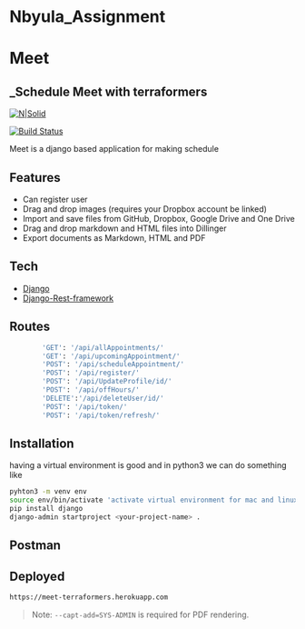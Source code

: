 # Nbyula_Assignment
# Meet
## _Schedule Meet with terraformers

[![N|Solid](https://cldup.com/dTxpPi9lDf.thumb.png)](https://nodesource.com/products/nsolid)

[![Build Status](https://travis-ci.org/joemccann/dillinger.svg?branch=master)](https://travis-ci.org/joemccann/dillinger)

Meet is a django based application for making schedule


## Features
- Can register user
- Drag and drop images (requires your Dropbox account be linked)
- Import and save files from GitHub, Dropbox, Google Drive and One Drive
- Drag and drop markdown and HTML files into Dillinger
- Export documents as Markdown, HTML and PDF


## Tech
- [Django](https://www.djangoproject.com)
- [Django-Rest-framework](https://www.django-rest-framework.org)

## Routes

```sh
        'GET': '/api/allAppointments/'
        'GET': '/api/upcomingAppointment/'
        'POST': '/api/scheduleAppointment/'
        'POST': '/api/register/'
        'POST': '/api/UpdateProfile/id/'
        'POST': '/api/offHours/'
        'DELETE':'/api/deleteUser/id/'
        'POST': '/api/token/'
        'POST': '/api/token/refresh/'
```
## Installation

having a virtual environment is good and in python3 we can do something like
```sh
pyhton3 -m venv env
source env/bin/activate 'activate virtual environment for mac and linux machine'
pip install django
django-admin startproject <your-project-name> .
```


## Postman




## Deployed

```sh
https://meet-terraformers.herokuapp.com
```

> Note: `--capt-add=SYS-ADMIN` is required for PDF rendering.
